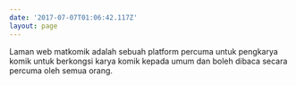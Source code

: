 ```yaml
---
date: '2017-07-07T01:06:42.117Z'
layout: page
---
```

Laman web matkomik adalah sebuah platform percuma untuk pengkarya komik untuk berkongsi karya komik kepada umum dan boleh dibaca secara percuma oleh semua orang.